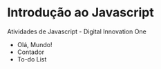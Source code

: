 # Introdução ao Javascript

Atividades de Javascript - Digital Innovation One

* Olá, Mundo!
* Contador
* To-do List
